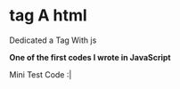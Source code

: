 # tag A html
Dedicated a Tag With js


**One of the first codes I wrote in JavaScript**




Mini Test Code :|
